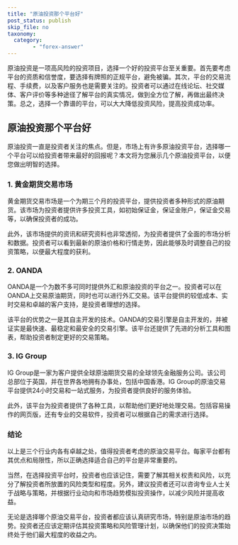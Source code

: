 ```yaml
---
title: "原油投资那个平台好"
post_status: publish
skip_file: no
taxonomy:
  category:
        - "forex-answer"
---
```


原油投资是一项高风险的投资项目，选择一个好的投资平台至关重要。首先要考虑平台的资质和信誉度，要选择有牌照的正规平台，避免被骗。其次，平台的交易流程、手续费，以及客户服务也是需要关注的。投资者可以通过在线论坛、社交媒体、客户评价等多种途径了解平台的真实情况，做到全方位了解，再做出最终决策。总之，选择一个靠谱的平台，可以大大降低投资风险，提高投资成功率。

## 原油投资那个平台好

原油投资一直是投资者关注的焦点。但是，市场上有许多原油投资平台，选择哪一个平台可以给投资者带来最好的回报呢？本文将为您展示几个原油投资平台，以便您做出明智的选择。

### 1. 黄金期货交易市场

黄金期货交易市场是一个为期三个月的投资平台，提供投资者多种形式的原油期货。该市场为投资者提供许多投资工具，如初始保证金，保证金账户，保证金交易等，以确保投资者的成功。

此外，该市场提供的资讯和研究资料也非常透彻，为投资者提供了全面的市场分析和数据。投资者可以看到最新的原油价格和行情走势，因此能够及时调整自己的投资策略，以便最大程度的获利。

### 2. OANDA

OANDA是一个为数不多可同时提供外汇和原油投资的平台之一。投资者可以在OANDA上交易原油期货，同时也可以进行外汇交易。该平台提供的较低成本、实时交易和卓越的客户支持，是投资者理想的选择。

该平台的优势之一是其自主开发的技术。OANDA的交易引擎是自主开发的，并被证实是最快速、最稳定和最安全的交易引擎。该平台还提供了先进的分析工具和图表，帮助投资者制定更好的交易策略。

### 3. IG Group

IG Group是一家为客户提供全球原油期货交易的全球领先金融服务公司。该公司总部位于英国，并在世界各地拥有办事处，包括中国香港。IG Group的原油交易平台提供24小时交易和一站式服务，为投资者提供良好的服务体验。

此外，该平台为投资者提供了各种工具，以帮助他们更好地处理交易。包括容易操作的网页版，还有专业的交易软件，投资者可以根据自己的需求进行选择。

### 结论

以上是三个行业内各有卓越之处，值得投资者考虑的原油交易平台。每家平台都有其优点和局限性，所以正确选择适合自己的平台是非常重要的。

当然，在选择投资平台时，投资者也应该记住，需要了解其相关权责和风险，以充分了解投资者所放置的风险类型和程度。另外，建议投资者还可以咨询专业人士关于战略与策略，并根据行业动向和市场趋势模拟投资操作，以减少风险并提高收益。

无论是选择哪个原油交易平台，投资者都应该认真研究市场，特别是原油市场的趋势。投资者还应该定期评估其投资策略和风险管理计划，以确保他们的投资决策始终处于他们最大程度的收益之内。


